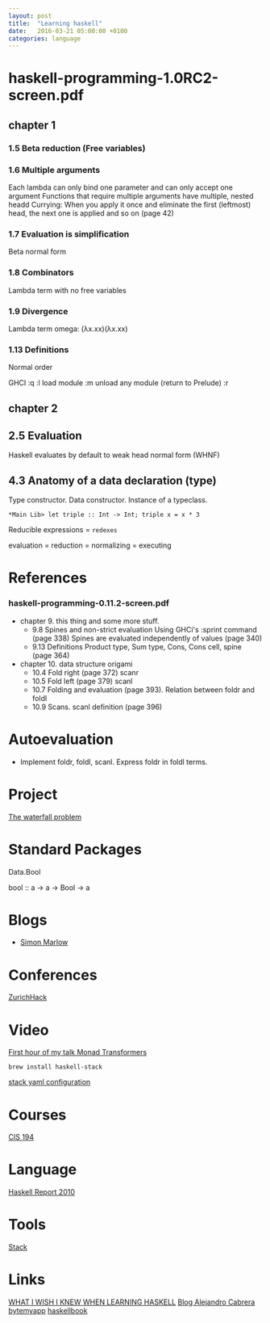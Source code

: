 ```yaml
---
layout: post
title:  "Learning haskell"
date:   2016-03-21 05:00:00 +0100
categories: language
---
```


# haskell-programming-1.0RC2-screen.pdf
## chapter 1
### 1.5 Beta reduction (Free variables)
### 1.6 Multiple arguments
Each lambda can only bind one parameter and can only accept one argument
Functions that require multiple arguments have multiple, nested headd
Currying: When you apply it once and eliminate the first (leftmost) head, the next one is applied and so on (page 42)
### 1.7 Evaluation is simplification
Beta normal form
### 1.8 Combinators
Lambda term with no free variables
### 1.9 Divergence
Lambda term omega: (λx.xx)(λx.xx)
### 1.13 Definitions
Normal order

GHCI
:q
:l load module
:m unload any module (return to Prelude)
:r

## chapter 2
## 2.5 Evaluation
Haskell evaluates by default to weak head normal form (WHNF)
## 4.3 Anatomy of a data declaration (type)
Type constructor. Data constructor. Instance of a typeclass.



```
*Main Lib> let triple :: Int -> Int; triple x = x * 3
```


Reducible expressions = `redexes`

evaluation = reduction = normalizing = executing

# References

### haskell-programming-0.11.2-screen.pdf

- chapter 9. this thing and some more stuff.
  * 9.8 Spines and non-strict evaluation
    Using GHCi's :sprint command (page 338)
    Spines are evaluated independently of values (page 340)
  * 9.13 Definitions
    Product type, Sum type, Cons, Cons cell, spine (page 364)
- chapter 10. data structure origami
  * 10.4 Fold right (page 372) scanr
  * 10.5 Fold left (page 379) scanl
  * 10.7 Folding and evaluation (page 393). Relation between foldr and foldl
  * 10.9 Scans. scanl definition (page 396)

# Autoevaluation

- Implement foldr, foldl, scanl. Express foldr in foldl terms.

# Project

[The waterfall problem](http://chrisdone.com/posts/twitter-problem-loeb)

# Standard Packages

Data.Bool

bool :: a -> a -> Bool -> a

# Blogs
- [Simon Marlow](https://simonmar.github.io)

# Conferences

[ZurichHack](https://zurihac.info)

# Video

[First hour of my talk Monad
Transformers](https://www.youtube.com/watch?v=v9Kkybc1Idg)

```
brew install haskell-stack
```

[stack yaml
configuration](http://docs.haskellstack.org/en/stable/yaml_configuration/)

# Courses

[CIS 194](http://www.seas.upenn.edu/%7Ecis194/spring13/lectures.html)

# Language

[Haskell Report 2010](https://www.haskell.org/onlinereport/haskell2010/)

# Tools

[Stack](http://docs.haskellstack.org/en/stable/README/)

# Links

[WHAT I WISH I KNEW WHEN LEARNING HASKELL](http://dev.stephendiehl.com/hask/)
[Blog Alejandro Cabrera](https://blog.cppcabrera.com/posts/37-functor-traverse-fold-tree.html)
[bytemyapp](http://bitemyapp.com/posts/2014-03-24-monads-bind-join-actions.html)
[haskellbook](http://haskellbook.com/index.html)
